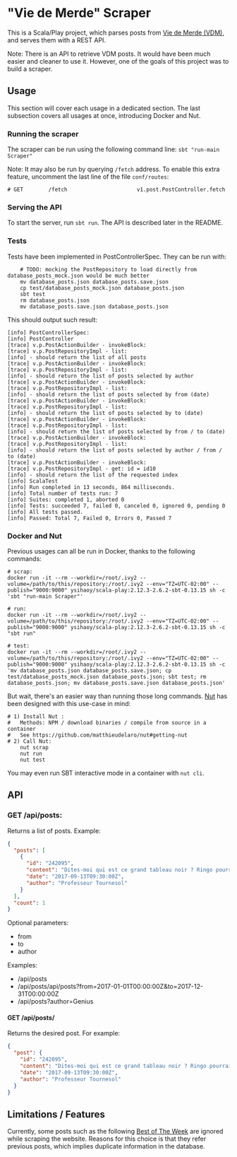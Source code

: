 # "Vie de Merde" Scraper

This is a Scala/Play project, which parses posts from [Vie de Merde (VDM)](www.viedemerde.fr/news?page=1),
and serves them with a REST API.

Note: There is an API to retrieve VDM posts. It would have been much easier and cleaner to use it.
However, one of the goals of this project was to build a scraper.

## Usage
This section will cover each usage in a dedicated section.
The last subsection covers all usages at once, introducing Docker and Nut.

### Running the scraper
The scraper can be run using the following command line: 
`sbt "run-main Scraper"`

Note: It may also be run by querying `/fetch` address.
To enable this extra feature, uncomment the last line of the file `conf/routes`:
```$xslt
# GET        /fetch                      v1.post.PostController.fetch
```  

### Serving the API
To start the server, run `sbt run`.
The API is described later in the README. 

### Tests
Tests have been implemented in PostControllerSpec. They can be run with:
```$xslt
    # TODO: mocking the PostRepository to load directly from database_posts_mock.json would be much better
    mv database_posts.json database_posts.save.json
    cp test/database_posts_mock.json database_posts.json
    sbt test
    rm database_posts.json
    mv database_posts.save.json database_posts.json
```
This should output such result:
```$xslt
[info] PostControllerSpec:
[info] PostController
[trace] v.p.PostActionBuilder - invokeBlock: 
[trace] v.p.PostRepositoryImpl - list: 
[info] - should return the list of all posts
[trace] v.p.PostActionBuilder - invokeBlock: 
[trace] v.p.PostRepositoryImpl - list: 
[info] - should return the list of posts selected by author
[trace] v.p.PostActionBuilder - invokeBlock: 
[trace] v.p.PostRepositoryImpl - list: 
[info] - should return the list of posts selected by from (date)
[trace] v.p.PostActionBuilder - invokeBlock: 
[trace] v.p.PostRepositoryImpl - list: 
[info] - should return the list of posts selected by to (date)
[trace] v.p.PostActionBuilder - invokeBlock: 
[trace] v.p.PostRepositoryImpl - list: 
[info] - should return the list of posts selected by from / to (date)
[trace] v.p.PostActionBuilder - invokeBlock: 
[trace] v.p.PostRepositoryImpl - list: 
[info] - should return the list of posts selected by author / from / to (date)
[trace] v.p.PostActionBuilder - invokeBlock: 
[trace] v.p.PostRepositoryImpl - get: id = id10
[info] - should return the list of the requested index
[info] ScalaTest
[info] Run completed in 13 seconds, 864 milliseconds.
[info] Total number of tests run: 7
[info] Suites: completed 1, aborted 0
[info] Tests: succeeded 7, failed 0, canceled 0, ignored 0, pending 0
[info] All tests passed.
[info] Passed: Total 7, Failed 0, Errors 0, Passed 7
```

### Docker and Nut
Previous usages can all be run in Docker, thanks to the following commands:
```$xslt
# scrap:
docker run -it --rm --workdir=/root/.ivy2 --volume=/path/to/this/repository:/root/.ivy2 --env="TZ=UTC-02:00" --publish="9000:9000" ysihaoy/scala-play:2.12.3-2.6.2-sbt-0.13.15 sh -c 'sbt "run-main Scraper"'

# run:
docker run -it --rm --workdir=/root/.ivy2 --volume=/path/to/this/repository:/root/.ivy2 --env="TZ=UTC-02:00" --publish="9000:9000" ysihaoy/scala-play:2.12.3-2.6.2-sbt-0.13.15 sh -c "sbt run"

# test:
docker run -it --rm --workdir=/root/.ivy2 --volume=/path/to/this/repository:/root/.ivy2 --env="TZ=UTC-02:00" --publish="9000:9000" ysihaoy/scala-play:2.12.3-2.6.2-sbt-0.13.15 sh -c 'mv database_posts.json database_posts.save.json; cp test/database_posts_mock.json database_posts.json; sbt test; rm database_posts.json; mv database_posts.save.json database_posts.json'
```

But wait, there's an easier way than running those long commands. [Nut](https://github.com/matthieudelaro/nut)
has been designed with this use-case in mind:
```$xslt
# 1) Install Nut : 
#   Methods: NPM / download binaries / compile from source in a container
#   See https://github.com/matthieudelaro/nut#getting-nut 
# 2) Call Nut:
    nut scrap
    nut run
    nut test
```

You may even run SBT interactive mode in a container with `nut cli`.

## API

### GET /api/posts:
Returns a list of posts. Example:
```Json
{
  "posts": [
    {
      "id": "242095",
      "content": "Dites-moi qui est ce grand tableau noir ? Ringo pourrait presque sortir de sa retraite et faire une nouvelle version de sa chanson, (heureusement) tombée dans les oubliettes du bon goût, pour soutenir ces six professeurs du collège Albert Camus de Gaillac, ainsi que les parents d'élèves qui se sont joints à eux pour sauver des tableaux noirs condamnés à la déchetterie. Pourquoi la police s'est elle intéressée à ce cas, et pourquoi une telle VDM ? Apprenant que les tableaux de leur collège allaient être remplacés par des tableaux blancs interactifs, ils ont voulu les protéger, à l'instar de certains archéologues tels qu'Indiana Jones, en les déplaçant dans un garage proche de l'école… mais sans l'accord de l'adminstration du collège. Erreur de débutant. Quand ils sont revenus chercher leur butin scolaire, ils ont été accueillis par une douzaine de policiers. C'est un peu excessif, non ? Un peu, sauf qu'il s'avère qu'il ne s'agissait pas que de tableaux, mais de mobilier en général, et le rectorat n'entend pas tout ça de la même façon. La caution nostalgie des tableaux leur paraissant suspecte, le rectorat invoque également la prise d'autres éléments comme des \"écrans, des chaises, des tables, des étagères…\" Il est question donc d'une intrusion, car le bâtiment était fermé à clé, chose qui a été formellement démentie par les professeurs. Solidarité Une pétition de soutien envers les enseignants a recueilli déjà plus de 8000 signatures. De notre côté, on espère qu'ils recevront au moins 4 heures de colle et un devoir à la maison.",
      "date": "2017-09-13T09:30:00Z",
      "author": "Professeur Tournesol"
    }
  ],
  "count": 1
}
```


Optional parameters:
- from  
- to
- author

Examples: 
- /api/posts
- /api/posts/api/posts?from=2017-01-01T00:00:00Z&to=2017-12-31T00:00:00Z
- /api/posts?author=Genius

#### GET /api/posts/<ID>
Returns the desired post. For example:
```Json
{
  "post": {
    "id": "242095",
    "content": "Dites-moi qui est ce grand tableau noir ? Ringo pourrait presque sortir de sa retraite et faire une nouvelle version de sa chanson, (heureusement) tombée dans les oubliettes du bon goût, pour soutenir ces six professeurs du collège Albert Camus de Gaillac, ainsi que les parents d'élèves qui se sont joints à eux pour sauver des tableaux noirs condamnés à la déchetterie. Pourquoi la police s'est elle intéressée à ce cas, et pourquoi une telle VDM ? Apprenant que les tableaux de leur collège allaient être remplacés par des tableaux blancs interactifs, ils ont voulu les protéger, à l'instar de certains archéologues tels qu'Indiana Jones, en les déplaçant dans un garage proche de l'école… mais sans l'accord de l'adminstration du collège. Erreur de débutant. Quand ils sont revenus chercher leur butin scolaire, ils ont été accueillis par une douzaine de policiers. C'est un peu excessif, non ? Un peu, sauf qu'il s'avère qu'il ne s'agissait pas que de tableaux, mais de mobilier en général, et le rectorat n'entend pas tout ça de la même façon. La caution nostalgie des tableaux leur paraissant suspecte, le rectorat invoque également la prise d'autres éléments comme des \"écrans, des chaises, des tables, des étagères…\" Il est question donc d'une intrusion, car le bâtiment était fermé à clé, chose qui a été formellement démentie par les professeurs. Solidarité Une pétition de soutien envers les enseignants a recueilli déjà plus de 8000 signatures. De notre côté, on espère qu'ils recevront au moins 4 heures de colle et un devoir à la maison.",
    "date": "2017-09-13T09:30:00Z",
    "author": "Professeur Tournesol"
  }
}
```

## Limitations / Features
Currently, some posts such as the following [Best of The Week](www.viedemerde.fr/article/et-la-vdm-qui-vous-a-fait-le-plus-rire-cette-semaine-est_234026.html)
are ignored while scraping the website. Reasons for this choice is that they refer previous posts, 
which implies duplicate information in the database.